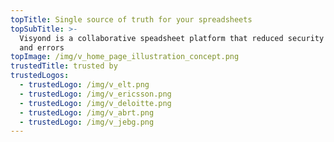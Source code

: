 ```yaml
---
topTitle: Single source of truth for your spreadsheets
topSubTitle: >-
  Visyond is a collaborative speadsheet platform that reduced security threats
  and errors
topImage: /img/v_home_page_illustration_concept.png
trustedTitle: trusted by
trustedLogos:
  - trustedLogo: /img/v_elt.png
  - trustedLogo: /img/v_ericsson.png
  - trustedLogo: /img/v_deloitte.png
  - trustedLogo: /img/v_abrt.png
  - trustedLogo: /img/v_jebg.png
---
```


